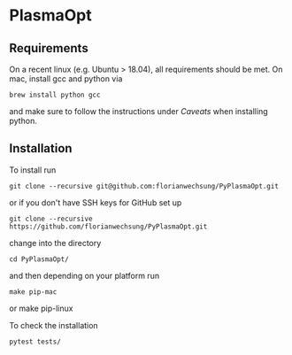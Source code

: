 # PlasmaOpt

## Requirements

On a recent linux (e.g. Ubuntu > 18.04), all requirements should be met.
On mac, install gcc and python via

    brew install python gcc

and make sure to follow the instructions under _Caveats_ when installing python.

## Installation

To install run

    git clone --recursive git@github.com:florianwechsung/PyPlasmaOpt.git

or if you don't have SSH keys for GitHub set up

    git clone --recursive https://github.com/florianwechsung/PyPlasmaOpt.git

change into the directory

    cd PyPlasmaOpt/

and then depending on your platform run 

    make pip-mac
or 
    make pip-linux

To check the installation

    pytest tests/
